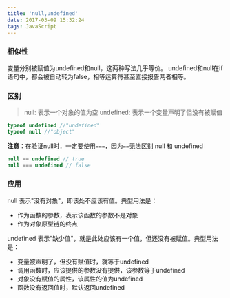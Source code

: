 ```yaml
---
title: 'null,undefined'
date: 2017-03-09 15:32:24
tags: JavaScript
---
```

### 相似性
变量分别被赋值为undefined和null，这两种写法几乎等价。
undefined和null在if语句中，都会被自动转为false，相等运算符甚至直接报告两者相等。

### 区别
> null:  表示一个对象的值为空
> undefined:  表示一个变量声明了但没有被赋值

<!-- more -->
```js
typeof undefined //"undefined"
typeof null //"object"
```
**注意**：在验证null时，一定要使用`===`，因为`==`无法区别 null 和 undefined
```js
null == undefined // true
null === undefined // false
```
### 应用
null 表示"没有对象"，即该处不应该有值。典型用法是：
* 作为函数的参数，表示该函数的参数不是对象
* 作为对象原型链的终点

undefined 表示"缺少值"，就是此处应该有一个值，但还没有被赋值。典型用法是：
* 变量被声明了，但没有赋值时，就等于undefined
* 调用函数时，应该提供的参数没有提供，该参数等于undefined
* 对象没有赋值的属性，该属性的值为undefined
* 函数没有返回值时，默认返回undefined
